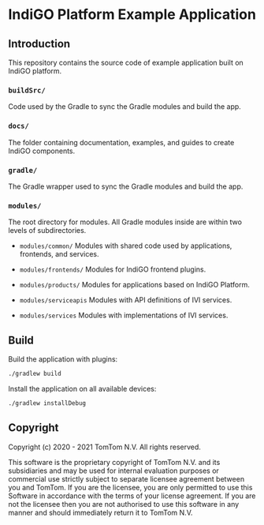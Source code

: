 # IndiGO Platform Example Application

## Introduction

This repository contains the source code of example application built on IndiGO platform.

### `buildSrc/`

Code used by the Gradle to sync the Gradle modules and build the app.

### `docs/`

The folder containing documentation, examples, and guides to create IndiGO components.

### `gradle/`

The Gradle wrapper used to sync the Gradle modules and build the app.

### `modules/`

The root directory for modules. All Gradle modules inside are within two levels of subdirectories.

* `modules/common/`
  Modules with shared code used by applications, frontends, and services.

* `modules/frontends/`
  Modules for IndiGO frontend plugins.

* `modules/products/`
  Modules for applications based on IndiGO Platform.

* `modules/serviceapis`
  Modules with API definitions of IVI services.

* `modules/services`
  Modules with implementations of IVI services.

## Build

Build the application with plugins:

```bash
./gradlew build
```

Install the application on all available devices:

```bash
./gradlew installDebug
```

## Copyright

Copyright (c) 2020 - 2021 TomTom N.V. All rights reserved.

This software is the proprietary copyright of TomTom N.V. and its subsidiaries and may be used for
internal evaluation purposes or commercial use strictly subject to separate licensee agreement
between you and TomTom. If you are the licensee, you are only permitted to use this Software in
accordance with the terms of your license agreement. If you are not the licensee then you are not
authorised to use this software in any manner and should immediately return it to TomTom N.V.
